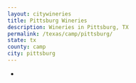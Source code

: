 ```yaml
---
layout: citywineries
title: Pittsburg Wineries
description: Wineries in Pittsburg, TX
permalink: /texas/camp/pittsburg/
state: tx
county: camp
city: pittsburg
---
```

-
